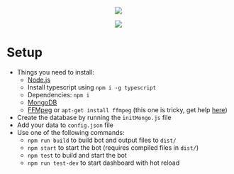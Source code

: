 <p align="center">
    <img src="https://i.imgur.com/epINEbt.png">
</p>
<p align="center">
    <img src="https://img.shields.io/badge/version-2.0.2-blue.svg">
</p>

# Setup
- Things you need to install:
    - [Node.js](https://nodejs.org/)
    - Install typescript using `npm i -g typescript`
    - Dependencies: `npm i`
    - [MongoDB](https://www.mongodb.com/download-center/community/)
    - [FFMpeg](https://ffmpeg.org/download.html) or `apt-get install ffmpeg` (this one is tricky, get help [here](https://discord.gg/bRCvFy9))
- Create the database by running the `initMongo.js` file
- Add your data to `config.json` file
- Use one of the following commands:
    - `npm run build` to build bot and output files to `dist/`
    - `npm start` to start the bot (requires compiled files in `dist/`)
    - `npm test` to build and start the bot
    - `npm run test-dev` to start dashboard with hot reload
